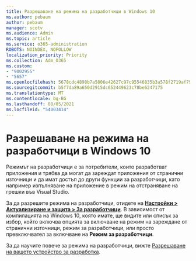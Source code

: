 ```yaml
---
title: Разрешаване на режима на разработчици в Windows 10
ms.author: pebaum
author: pebaum
manager: scotv
ms.audience: Admin
ms.topic: article
ms.service: o365-administration
ROBOTS: NOINDEX, NOFOLLOW
localization_priority: Priority
ms.collection: Adm_O365
ms.custom:
- "9002955"
- "5657"
ms.openlocfilehash: 5678cdc4898b7a5806e42627c97c95546835b3a578f2719af791da062ba0e2ac
ms.sourcegitcommit: b5f7da89a650d2915dc652449623c78be6247175
ms.translationtype: MT
ms.contentlocale: bg-BG
ms.lasthandoff: 08/05/2021
ms.locfileid: "54003414"
---
```

# <a name="enable-developer-mode-in-windows-10"></a>Разрешаване на режима на разработчици в Windows 10

Режимът на разработчици е за потребители, които разработват приложения и трябва да могат да зареждат приложения от странични източници и да имат достъп до други функции за разработчици, като например изпълняване на приложение в режим на отстраняване на грешки във Visual Studio.

За да разрешите режима на разработчици, отидете на **[Настройки > Актуализиране и защита > За разработчици](ms-settings:developers?activationSource=GetHelp)**. В зависимост от компилацията на Windows 10, която имате, ще видите или списък за избор, който включва опцията за включване на режим на зареждане от странични източници, режим за разработчици, или просто превключвател за включване на **Режим за разработчици**.

За да научите повече за режима на разработчици, вижте [Разрешаване на вашето устройство за разработка](https://docs.microsoft.com/windows/uwp/get-started/enable-your-device-for-development).
